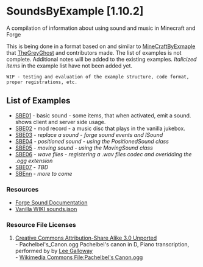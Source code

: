 # SoundsByExample [1.10.2]
A compilation of information about using sound and music in Minecraft and Forge

This is being done in a format based on and similar to [MineCraftByExmaple][MBE] that [TheGreyGhost][TGG] and contributors made.
The list of examples is not complete. Additional notes will be added to the existing examples. *Italicized items* in the example list
have not been added yet.

`WIP - testing and evaluation of the example structure, code format, proper registrations, etc.`
## List of Examples
  - [SBE01][01] - basic sound - some items, that when activated, emit a sound. shows client and server side usage.
  - [SBE02][02] - mod record - a music disc that plays in the vanilla jukebox.
  - [SBE03][03] - *replace a sound - forge sound events and ISound* 
  - [SBE04][04] - *positioned sound - using the PositionedSound class*
  - [SBE05][05] - *moving sound - using the MovingSound class*
  - [SBE06][06] - *wave files - registering a .wav files codec and overidding the .ogg extension*
  - [SBE07][07] - *TBD*
  - [SBEnn][nn] - *more to come*
  
  
### Resources
  - [Forge Sound Documentation][ForgeSoundDocs]
  - [Vanilla WIKI sounds.json][SoundJsonVanillaWiki]
  
  
[MBE]: https://github.com/TheGreyGhost/MinecraftByExample
[TGG]: https://github.com/TheGreyGhost
[ForgeSoundDocs]: http://mcforge.readthedocs.io/en/latest/effects/sounds/
[SoundJsonVanillaWiki]: http://minecraft.gamepedia.com/Sounds.json

[01]: https://github.com/Aeronica/SoundsByExample/tree/master/src/main/java/soundsbyexample/sbe01_basic_sound
[02]: https://github.com/Aeronica/SoundsByExample/tree/master/src/main/java/soundsbyexample/sbe02_mod_record
[03]: http://nowhere.tld
[04]: http://nowhere.tld
[05]: http://nowhere.tld
[06]: http://nowhere.tld
[07]: http://nowhere.tld
[nn]: http://nowhere.tld


### Resource File Licenses
  1. [Creative Commons Attribution-Share Alike 3.0 Unported][CCSAU]  
    - Pachelbel's_Canon.ogg Pachelbel's canon in D, Piano transcription, performed by  by [Lee Galloway][LGWEB]  
    - [Wikimedia Commons File:Pachelbel's Canon.ogg][WMCOM]  
  
[CCSAU]: https://creativecommons.org/licenses/by-sa/3.0/legalcode
[LGWEB]: http://www.LeeGalloway.com/
[WMCOM]: https://commons.wikimedia.org/wiki/File:Pachelbel%27s_Canon.ogg